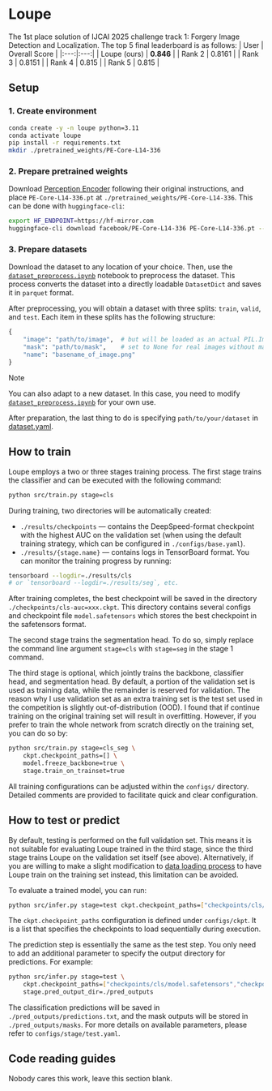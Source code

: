 # Loupe

The 1st place solution of IJCAI 2025 challenge track 1: Forgery Image Detection and Localization. The top 5 final leaderboard is as follows:
| User | Overall Score |
|:---:|:---:|
| Loupe (ours) | **0.846** |
| Rank 2 | 0.8161 |
| Rank 3 | 0.8151 |
| Rank 4 | 0.815 |
| Rank 5 | 0.815 |


## Setup
### 1. Create environment
```bash
conda create -y -n loupe python=3.11
conda activate loupe
pip install -r requirements.txt
mkdir ./pretrained_weights/PE-Core-L14-336
```

### 2. Prepare pretrained weights
Download [Perception Encoder](https://github.com/facebookresearch/perception_models) following their original instructions, and place `PE-Core-L14-336.pt` at `./pretrained_weights/PE-Core-L14-336`. This can be done with `huggingface-cli`:
```bash
export HF_ENDPOINT=https://hf-mirror.com
huggingface-cli download facebook/PE-Core-L14-336 PE-Core-L14-336.pt --local-dir ./pretrained_weights/PE-Core-L14-336
```

### 3. Prepare datasets
Download the dataset to any location of your choice. Then, use the [`dataset_preprocess.ipynb`](./dataset_preprocess.ipynb) notebook to preprocess the dataset. This process converts the dataset into a directly loadable `DatasetDict` and saves it in `parquet` format.

After preprocessing, you will obtain a dataset with three splits: `train`, `valid`, and `test`. Each item in these splits has the following structure:

```python
{
    "image": "path/to/image",  # but will be loaded as an actual PIL.Image.Image object
    "mask": "path/to/mask",    # set to None for real images without masks
    "name": "basename_of_image.png"
}
```

> [!NOTE]
> You can also adapt to a new dataset. In this case, you need to modify [`dataset_preprocess.ipynb`](./dataset_preprocess.ipynb) for your own use.

After preparation, the last thing to do is specifying `path/to/your/dataset` in [dataset.yaml](configs/dataset.yaml).

## How to train
Loupe employs a two or three stages training process. The first stage trains the classifier and can be executed with the following command:

```bash
python src/train.py stage=cls
```

During training, two directories will be automatically created:

* `./results/checkpoints` — contains the DeepSpeed-format checkpoint with the highest AUC on the validation set (when using the default training strategy, which can be configured in `./configs/base.yaml`).
* `./results/{stage.name}` — contains logs in TensorBoard format. You can monitor the training progress by running:

```bash
tensorboard --logdir=./results/cls
# or `tensorboard --logdir=./results/seg`, etc.
```

After training completes, the best checkpoint will be saved in the directory `./checkpoints/cls-auc=xxx.ckpt`. This directory contains several configs and checkpoint file `model.safetensors` which stores the best checkpoint in the safetensors format.

The second stage trains the segmentation head. To do so, simply replace the command line argument `stage=cls` with `stage=seg` in the stage 1 command.

The third stage is optional, which jointly trains the backbone, classifier head, and segmentation head. By default, a portion of the validation set is used as training data, while the remainder is reserved for validation. The reason why I use validation set as an extra training set is the test set used in the competition is slightly out-of-distribution (OOD). I found that 
if continue training on the original training set will result in overfitting. However, if you prefer to train the whole network from scratch directly on the training set, you can do so by:
```bash
python src/train.py stage=cls_seg \
    ckpt.checkpoint_paths=[] \
    model.freeze_backbone=true \
    stage.train_on_trainset=true
```

All training configurations can be adjusted within the `configs/` directory. Detailed comments are provided to facilitate quick and clear configuration.

## How to test or predict
By default, testing is performed on the full validation set. This means it is not suitable for evaluating Loupe trained in the third stage, since the third stage trains Loupe on the validation set itself (see above). Alternatively, if you are willing to make a slight modification to [data loading process](./src/data_module.py) to have Loupe train on the training set instead, this limitation can be avoided. 

To evaluate a trained model, you can run:
```bash
python src/infer.py stage=test ckpt.checkpoint_paths=["checkpoints/cls/model.safetensors","checkpoints/seg/model.safetensors"]
```

The `ckpt.checkpoint_paths` configuration is defined under `configs/ckpt`. It is a list that specifies the checkpoints to load sequentially during execution.

The prediction step is essentially the same as the test step. You only need to add an additional parameter to specify the output directory for predictions. For example:

```bash
python src/infer.py stage=test \
    ckpt.checkpoint_paths=["checkpoints/cls/model.safetensors","checkpoints/seg/model.safetensors"] \
    stage.pred_output_dir=./pred_outputs
```

The classification predictions will be saved in `./pred_outputs/predictions.txt`, and the mask outputs will be stored in `./pred_outputs/masks`. For more details on available parameters, please refer to `configs/stage/test.yaml`.

## Code reading guides
Nobody cares this work, leave this section blank.